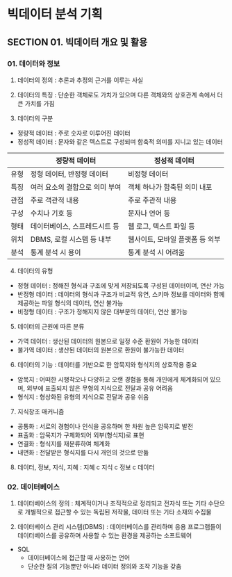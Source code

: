 # 빅데이터 분석 기획

## SECTION 01. 빅데이터 개요 및 활용

### 01. 데이터와 정보

1) 데이터의 정의 : 추론과 추정의 근거를 이루는 사실

2) 데이터의 특징 : 단순한 객체로도 가치가 있으며 다른 객체와의 상호관계 속에서 더 큰 가치를 가짐

3) 데이터의 구분

- 정량적 데이터 : 주로 숫자로 이루어진 데이터
- 정성적 데이터 : 문자와 같은 텍스트로 구성되며 함축적 의미를 지니고 있는 데이터

||정량적 데이터|정성적 데이터|
|------|---|---|
|유형|정형 데이터, 반정형 데이터|비정형 데이터|
|특징|여러 요소의 결합으로 의미 부여|객체 하나가 함축된 의미 내포|
|관점|주로 객관적 내용|주로 주관적 내용|
|구성|수치나 기호 등|문자나 언어 등|
|형태|데이터베이스, 스프레드시트 등|웹 로그, 텍스트 파일 등|
|위치|DBMS, 로컬 시스템 등 내부|웹사이트, 모바일 플랫폼 등 외부|
|분석|통계 분석 시 용이|통계 분석 시 어려움|

4) 데이터의 유형

- 정형 데이터 : 정해진 형식과 구조에 맞게 저장되도록 구성된 데이터이며, 연산 가능
- 반정형 데이터 : 데이터의 형식과 구조가 비교적 유연, 스키마 정보를 데이터와 함께 제공하는 파일 형식의 데이터, 연산 불가능
- 비정형 데이터 : 구조가 정해지지 않은 대부분의 데이터, 연산 불가능

5) 데이터의 근원에 따른 분류

- 가역 데이터 : 생산된 데이터의 원본으로 일정 수준 환원이 가능한 데이터
- 불가역 데이터 : 생산된 데이터의 원본으로 환원이 불가능한 데이터

6) 데이터의 기능 : 데이터를 기반으로 한 암묵지와 형식지의 상호작용 중요

- 암묵지 : 어떠한 시행착오나 다양하고 오랜 경험을 통해 개인에게 체계화되어 있으며, 외부에 표출되지 않은 무형의 지식으로 전달과 공유 어려움
- 형식지 : 형상화된 유형의 지식으로 전달과 공유 쉬움

7) 지식창조 매커니즘

- 공통화 : 서로의 경험이나 인식을 공유하며 한 차원 높은 암묵지로 발전
- 표출화 : 암묵지가 구체화되어 외부(형식지)로 표현
- 연결화 : 형식지를 재분류하여 체계화
- 내면화 : 전달받은 형식지를 다시 개인의 것으로 만듦

8) 데이터, 정보, 지식, 지혜 : 지혜 c 지식 c 정보 c 데이터

### 02. 데이터베이스

1) 데이터베이스의 정의 : 체계적이거나 조직적으로 정리되고 전자식 또는 기타 수단으로 개별적으로 접근할 수 있는 독립된 저작물, 데이터 또는 기타 소재의 수집물

2) 데이터베이스 관리 시스템(DBMS) : 데이터베이스를 관리하며 응용 프로그램들이 데이터베이스를 공유하며 사용할 수 있는 환경을 제공하는 소프트웨어

- SQL
    - 데이터베이스에 접근할 때 사용하는 언어
    - 단순한 질의 기능뿐만 아니라 데이터 정의와 조작 기능을 갖춤

